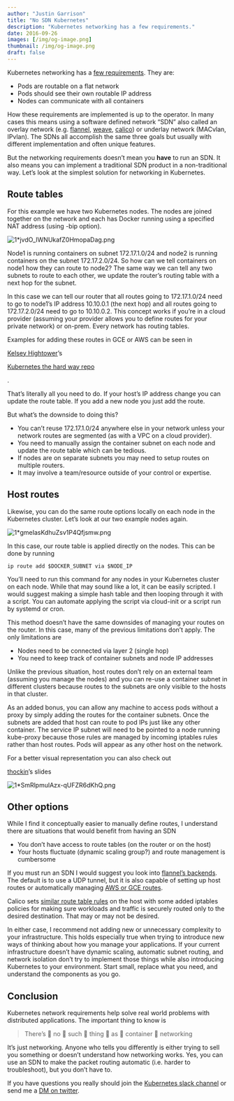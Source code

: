 ```yaml
---
author: "Justin Garrison"
title: "No SDN Kubernetes"
description: "Kubernetes networking has a few requirements."
date: 2016-09-26
images: [/img/og-image.png]
thumbnail: /img/og-image.png
draft: false
---
```


Kubernetes networking has a [few requirements](http://kubernetes.io/docs/admin/networking/). They are:

- Pods are routable on a flat network
- Pods should see their own routable IP address
- Nodes can communicate with all containers

How these requirements are implemented is up to the operator. In many cases this means using a software defined network “SDN” also called an overlay network (e.g. [flannel](https://github.com/coreos/flannel#flannel), [weave](https://www.weave.works/products/weave-net/), [calico](https://github.com/projectcalico/calico-containers/blob/master/docs/cni/kubernetes/README.md)) or underlay network (MACvlan, IPvlan). The SDNs all accomplish the same three goals but usually with different implementation and often unique features.

But the networking requirements doesn’t mean you **have** to run an SDN. It also means you can implement a traditional SDN product in a non-traditional way. Let’s look at the simplest solution for networking in Kubernetes.

## Route tables

For this example we have two Kubernetes nodes. The nodes are joined together on the network and each has Docker running using a specified NAT address (using -bip option).

![1*jvdO_IWNUkafZ0HmopaDag.png](/img/1_jvdO_IWNUkafZ0HmopaDag.png)

Node1 is running containers on subnet 172.17.1.0/24 and node2 is running containers on the subnet 172.17.2.0/24. So how can we tell containers on node1 how they can route to node2? The same way we can tell any two subnets to route to each other, we update the router’s routing table with a next hop for the subnet.

In this case we can tell our router that all routes going to 172.17.1.0/24 need to go to node1’s IP address 10.10.0.1 (the next hop) and all routes going to 172.17.2.0/24 need to go to 10.10.0.2. This concept works if you’re in a cloud provider (assuming your provider allows you to define routes for your private network) or on-prem. Every network has routing tables.

Examples for adding these routes in GCE or AWS can be seen in

[Kelsey Hightower](https://medium.com/u/9e783a6f12f6)’s

[Kubernetes the hard way repo](https://github.com/kelseyhightower/kubernetes-the-hard-way/blob/master/docs/11-pod-network-routes.md)

.

That’s literally all you need to do. If your host’s IP address change you can update the route table. If you add a new node you just add the route.

But what’s the downside to doing this?

- You can’t reuse 172.17.1.0/24 anywhere else in your network unless your network routes are segmented (as with a VPC on a cloud provider).
- You need to manually assign the container subnet on each node and update the route table which can be tedious.
- If nodes are on separate subnets you may need to setup routes on multiple routers.
- It may involve a team/resource outside of your control or expertise.

## Host routes

Likewise, you can do the same route options locally on each node in the Kubernetes cluster. Let’s look at our two example nodes again.

![1*gmeIasKdhuZsv1P4Qfjsmw.png](/img/1_gmeIasKdhuZsv1P4Qfjsmw.png)

In this case, our route table is applied directly on the nodes. This can be done by running

```
ip route add $DOCKER_SUBNET via $NODE_IP
```

You’ll need to run this command for any nodes in your Kubernetes cluster on each node. While that may sound like a lot, it can be easily scripted. I would suggest making a simple hash table and then looping through it with a script. You can automate applying the script via cloud-init or a script run by systemd or cron.

This method doesn’t have the same downsides of managing your routes on the router. In this case, many of the previous limitations don’t apply. The only limitations are

- Nodes need to be connected via layer 2 (single hop)
- You need to keep track of container subnets and node IP addresses

Unlike the previous situation, host routes don’t rely on an external team (assuming you manage the nodes) and you can re-use a container subnet in different clusters because routes to the subnets are only visible to the hosts in that cluster.

As an added bonus, you can allow any machine to access pods without a proxy by simply adding the routes for the container subnets. Once the subnets are added that host can route to pod IPs just like any other container. The service IP subnet will need to be pointed to a node running kube-proxy because those rules are managed by incoming iptables rules rather than host routes. Pods will appear as any other host on the network.

For a better visual representation you can also check out

[thockin](https://medium.com/u/d399b620658f)’s slides

![1*SmRlpmulAzx-qUFZR6dKhQ.png](/img/1_SmRlpmulAzx-qUFZR6dKhQ.png)

## Other options

While I find it conceptually easier to manually define routes, I understand there are situations that would benefit from having an SDN

- You don’t have access to route tables (on the router or on the host)
- Your hosts fluctuate (dynamic scaling group?) and route management is cumbersome

If you must run an SDN I would suggest you look into [flannel’s backends](https://github.com/coreos/flannel/blob/master/README.md#backends). The default is to use a UDP tunnel, but it is also capable of setting up host routes or automatically managing [AWS or GCE routes](https://coreos.com/blog/introducing-flannel-0.5.0-with-aws-and-gce/).

Calico sets [similar route table rules](http://docs.projectcalico.org/en/1.4.0/datapath.html) on the host with some added iptables policies for making sure workloads and traffic is securely routed only to the desired destination. That may or may not be desired.

In either case, I recommend not adding new or unnecessary complexity to your infrastructure. This holds especially true when trying to introduce new ways of thinking about how you manage your applications. If your current infrastructure doesn’t have dynamic scaling, automatic subnet routing, and network isolation don’t try to implement those things while also introducing Kubernetes to your environment. Start small, replace what you need, and understand the components as you go.

## Conclusion

Kubernetes network requirements help solve real world problems with distributed applications. The important thing to know is

> There’s 👏 no 👏 such 👏 thing 👏 as 👏 container 👏 networking

It’s just networking. Anyone who tells you differently is either trying to sell you something or doesn’t understand how networking works. Yes, you can use an SDN to make the packet routing automatic (i.e. harder to troubleshoot), but you don’t have to.

If you have questions you really should join the [Kubernetes slack channel](https://kubernetes.slack.com/messages/sig-network/) or send me a [DM on twitter](https://twitter.com/rothgar).
